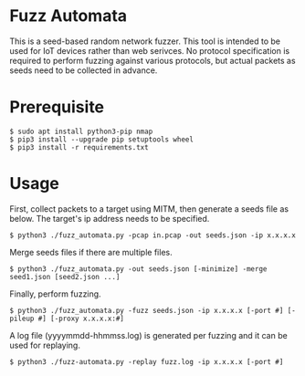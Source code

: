 # Fuzz Automata

This is a seed-based random network fuzzer. This tool is intended to be used for IoT devices rather than web serivces.
No protocol specification is required to perform fuzzing against various protocols, but actual packets as seeds need to be collected in advance. 

# Prerequisite

    $ sudo apt install python3-pip nmap
    $ pip3 install --upgrade pip setuptools wheel
    $ pip3 install -r requirements.txt

# Usage

First, collect packets to a target using MITM, then generate a seeds file as below. The target's ip address needs to be specified.

    $ python3 ./fuzz_automata.py -pcap in.pcap -out seeds.json -ip x.x.x.x

Merge seeds files if there are multiple files.

    $ python3 ./fuzz_automata.py -out seeds.json [-minimize] -merge seed1.json [seed2.json ...]

Finally, perform fuzzing.

    $ python3 ./fuzz_automata.py -fuzz seeds.json -ip x.x.x.x [-port #] [-pileup #] [-proxy x.x.x.x:#]

A log file (yyyymmdd-hhmmss.log) is generated per fuzzing and it can be used for replaying.

    $ python3 ./fuzz-automata.py -replay fuzz.log -ip x.x.x.x [-port #]
